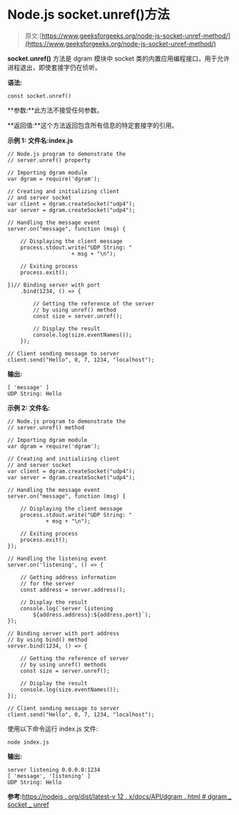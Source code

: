 # Node.js socket.unref()方法

> 原文:[https://www.geeksforgeeks.org/node-js-socket-unref-method/](https://www.geeksforgeeks.org/node-js-socket-unref-method/)

**socket.unref()** 方法是 dgram 模块中 socket 类的内置应用编程接口，用于允许进程退出，即使套接字仍在侦听。

**语法:**

```
const socket.unref()
```

**参数:**此方法不接受任何参数。

**返回值:**这个方法返回包含所有信息的特定套接字的引用。

**示例 1:** **文件名:index.js**

```
// Node.js program to demonstrate the
// server.unref() property

// Importing dgram module
var dgram = require('dgram');

// Creating and initializing client
// and server socket
var client = dgram.createSocket("udp4");
var server = dgram.createSocket("udp4");

// Handling the message event
server.on("message", function (msg) {

    // Displaying the client message
    process.stdout.write("UDP String: " 
                    + msg + "\n");

    // Exiting process
    process.exit();

})// Binding server with port
    .bind(1234, () => {

        // Getting the reference of the server
        // by using unref() method
        const size = server.unref();

        // Display the result
        console.log(size.eventNames());
    });

// Client sending message to server
client.send("Hello", 0, 7, 1234, "localhost");
```

**输出:**

```
[ 'message' ]
UDP String: Hello
```

**示例 2:** **文件名:**

```
// Node.js program to demonstrate the
// server.unref() method

// Importing dgram module
var dgram = require('dgram');

// Creating and initializing client
// and server socket
var client = dgram.createSocket("udp4");
var server = dgram.createSocket("udp4");

// Handling the message event
server.on("message", function (msg) {

    // Displaying the client message  
    process.stdout.write("UDP String: "
            + msg + "\n");

    // Exiting process 
    process.exit();
});

// Handling the listening event
server.on('listening', () => {

    // Getting address information
    // for the server
    const address = server.address();

    // Display the result
    console.log(`server listening 
        ${address.address}:${address.port}`);
});

// Binding server with port address
// by using bind() method
server.bind(1234, () => {

    // Getting the reference of server
    // by using unref() methods
    const size = server.unref();

    // Display the result
    console.log(size.eventNames());
});

// Client sending message to server
client.send("Hello", 0, 7, 1234, "localhost");
```

使用以下命令运行 index.js 文件:

```
node index.js
```

**输出:**

```
server listening 0.0.0.0:1234
[ 'message', 'listening' ]
UDP String: Hello
```

**参考:**[https://nodejs . org/dist/latest-v 12 . x/docs/API/dgram . html # dgram _ socket _ unref](https://nodejs.org/dist/latest-v12.x/docs/api/dgram.html#dgram_socket_unref)